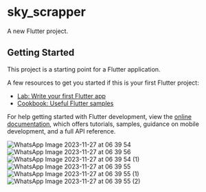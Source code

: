 # sky_scrapper

A new Flutter project.

## Getting Started

This project is a starting point for a Flutter application.

A few resources to get you started if this is your first Flutter project:

- [Lab: Write your first Flutter app](https://docs.flutter.dev/get-started/codelab)
- [Cookbook: Useful Flutter samples](https://docs.flutter.dev/cookbook)

For help getting started with Flutter development, view the
[online documentation](https://docs.flutter.dev/), which offers tutorials,
samples, guidance on mobile development, and a full API reference.

![WhatsApp Image 2023-11-27 at 06 39 54](https://github.com/Rutvabhatt19/SkyScrapper/assets/118719070/0e32fa9b-836d-4f33-9107-0301fe646b2b)
![WhatsApp Image 2023-11-27 at 06 39 56](https://github.com/Rutvabhatt19/SkyScrapper/assets/118719070/b6f97e80-d980-40a2-986c-a47a7fd4ce5e)
![WhatsApp Image 2023-11-27 at 06 39 54 (1)](https://github.com/Rutvabhatt19/SkyScrapper/assets/118719070/20dfeb9f-996c-4cfd-8f8b-ea5d0a579dbc)
![WhatsApp Image 2023-11-27 at 06 39 55](https://github.com/Rutvabhatt19/SkyScrapper/assets/118719070/ec89fc46-f559-4c34-b6b3-f184b4f40d7a)
![WhatsApp Image 2023-11-27 at 06 39 55 (1)](https://github.com/Rutvabhatt19/SkyScrapper/assets/118719070/c7dae7c1-3106-4182-806c-6699d44b30f1)
![WhatsApp Image 2023-11-27 at 06 39 55 (2)](https://github.com/Rutvabhatt19/SkyScrapper/assets/118719070/01395ab0-5c59-4355-bbcd-5d9c5fb98e86)
